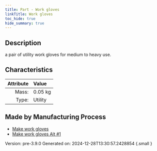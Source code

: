 ```yaml
---
title: Part - Work gloves
linkTitle: Work gloves
toc_hide: true
hide_summary: true
---
```


## Description
a pair of utility work gloves for medium to heavy use.

## Characteristics

| Attribute      | Value |
|--------:|:------|
|Mass:|0.05 kg|
|Type:|Utility|

## Made by Manufacturing Process

- [Make work gloves](/docs/definitions/process/make-work-gloves)
- [Make work gloves Alt #1](/docs/definitions/process/make-work-gloves-alt--1)



Version: pre-3.9.0 Generated on: 2024-12-28T13:30:57.2428854
{.small }

